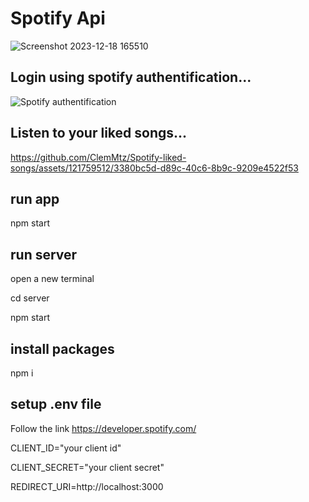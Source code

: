 # Spotify Api
![Screenshot 2023-12-18 165510](https://github.com/ClemMtz/Spotify-liked-songs/assets/121759512/f2c8e397-ff2b-4fe0-89b3-245b537f4c86)

## Login using spotify authentification...
![Spotify authentification](https://github.com/ClemMtz/Spotify-liked-songs/assets/121759512/e0e998fe-5492-4599-9b09-928cb03e9a1f)

## Listen to your liked songs...
https://github.com/ClemMtz/Spotify-liked-songs/assets/121759512/3380bc5d-d89c-40c6-8b9c-9209e4522f53

## run app
npm start

## run server
open a new terminal

cd server 

npm start 

## install packages

npm i

## setup .env file
Follow the link https://developer.spotify.com/

CLIENT_ID="your client id" 

CLIENT_SECRET="your client secret" 

REDIRECT_URI=http://localhost:3000 



